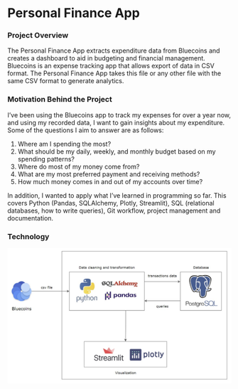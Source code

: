 # Personal Finance App

### Project Overview
The Personal Finance App extracts expenditure data from Bluecoins and creates a dashboard to aid in budgeting and financial management. 
Bluecoins is an expense tracking app that allows export of data in CSV format. The Personal Finance App takes this file or 
any other file with the same CSV format to generate analytics.

### Motivation Behind the Project
I’ve been using the Bluecoins app to track my expenses for over a year now, and using my recorded data, I want to gain insights about my expenditure. 
Some of the questions I aim to answer are as follows:

1. Where am I spending the most?
2. What should be my daily, weekly, and monthly budget based on my spending patterns?
3. Where do most of my money come from?
4. What are my most preferred payment and receiving methods?
5. How much money comes in and out of my accounts over time?

In addition, I wanted to apply what I’ve learned in programming so far. This covers Python (Pandas, SQLAlchemy, Plotly, Streamlit), 
SQL (relational databases, how to write queries), Git workflow, project management and documentation.

### Technology
![Architecture Diagram](<images/Architecture Diagram.jpg>)